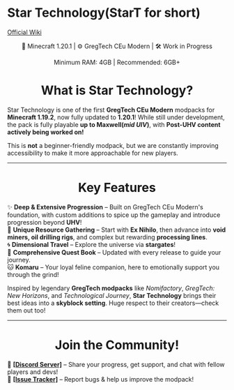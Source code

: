 # Star Technology(StarT for short)
<a href="https://StarT-Dev-Team.github.io/StarT-Wiki/">Official Wiki</a>
<p style="text-align: center;">🚀 Minecraft 1.20.1 | ⚙️ GregTech CEu Modern | 🛠️ Work in Progress</p>
<p style="text-align: center;">Minimum RAM: 4GB | Recommended: 6GB+</p>
<h1 style="text-align: center;">What is Star Technology?</h1>

Star Technology is one of the first **GregTech CEu Modern** modpacks for **Minecraft 1.19.2**, now fully updated to **1.20.1**! While still under development, the pack is fully playable **up to Maxwell(_mid UIV_)**, with **Post-UHV content actively being worked on!**

This is **not** a beginner-friendly modpack, but we are constantly improving accessibility to make it more approachable for new players.

***

<h1 style="text-align: center;">Key Features</h1>

✨ **Deep & Extensive Progression** – Built on GregTech CEu Modern's foundation, with custom additions to spice up the gameplay and introduce progression beyond **UHV**!  
🌌 **Unique Resource Gathering** – Start with **Ex Nihilo**, then advance into **void miners, oil drilling rigs**, and complex but rewarding **processing lines**.  
🌀 **Dimensional Travel** – Explore the universe via **stargates**!  
📖 **Comprehensive Quest Book** – Updated with every release to guide your journey.  
🐱 **Komaru** – Your loyal feline companion, here to emotionally support you through the grind!

Inspired by legendary **GregTech modpacks** like _Nomifactory_, _GregTech: New Horizons_, and _Technological Journey_, **Star Technology** brings their best ideas into a **skyblock setting**. Huge respect to their creators—check them out too!

***

<h1 style="text-align: center;">Join the Community!</h1>

💬 [**\[Discord Server\]**](https://discord.gg/startechnology) – Share your progress, get support, and chat with fellow players and devs!  
🐞 [**\[Issue Tracker\]**](https://github.com/StarT-Dev-Team/star-technology/issues) – Report bugs & help us improve the modpack!
